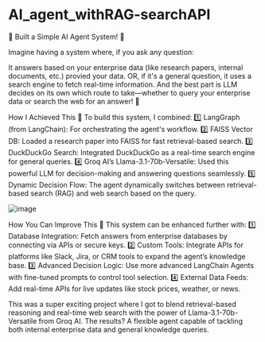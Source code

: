 # AI_agent_withRAG-searchAPI

🚀 Built a Simple AI Agent System! 🤖

Imagine having a system where, if you ask any question:

It answers based on your enterprise data (like research papers, internal documents, etc.) provied your data.
OR, if it's a general question, it uses a search engine to fetch real-time information.
And the best part is LLM decides on its own which route to take—whether to query your enterprise data or search the web for an answer! 🧠

How I Achieved This 🔧
To build this system, I combined:
1️⃣ LangGraph (from LangChain): For orchestrating the agent's workflow.
2️⃣ FAISS Vector DB: Loaded a research paper into FAISS for fast retrieval-based search.
3️⃣ DuckDuckGo Search: Integrated DuckDuckGo as a real-time search engine for general queries.
4️⃣ Groq AI’s Llama-3.1-70b-Versatile: Used this powerful LLM for decision-making and answering questions seamlessly.
5️⃣ Dynamic Decision Flow: The agent dynamically switches between retrieval-based search (RAG) and web search based on the query.

![image](https://github.com/user-attachments/assets/45f375b6-3581-4013-bfbd-5f6c25e6a641)


How You Can Improve This 🚀
This system can be enhanced further with:
1️⃣ Database Integration: Fetch answers from enterprise databases by connecting via APIs or secure keys.
2️⃣ Custom Tools: Integrate APIs for platforms like Slack, Jira, or CRM tools to expand the agent’s knowledge base.
3️⃣ Advanced Decision Logic: Use more advanced LangChain Agents with fine-tuned prompts to control tool selection.
4️⃣ External Data Feeds: Add real-time APIs for live updates like stock prices, weather, or news.

This was a super exciting project where I got to blend retrieval-based reasoning and real-time web search with the power of Llama-3.1-70b-Versatile from Groq AI. The results? A flexible agent capable of tackling both internal enterprise data and general knowledge queries.
